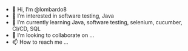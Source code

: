 - 👋 Hi, I’m @lombardo8
- 👀 I’m interested in software testing, Java
- 🌱 I’m currently learning Java, software testing, selenium, cucumber, CI/CD, SQL
- 💞️ I’m looking to collaborate on ...
- 📫 How to reach me ...

<!---
lombardo8/lombardo8 is a ✨ special ✨ repository because its `README.md` (this file) appears on your GitHub profile.
You can click the Preview link to take a look at your changes.
--->
